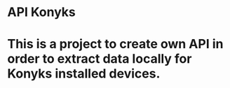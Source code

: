 # API Konyks
# This is a project to create own API in order to extract data locally for Konyks installed devices. 
